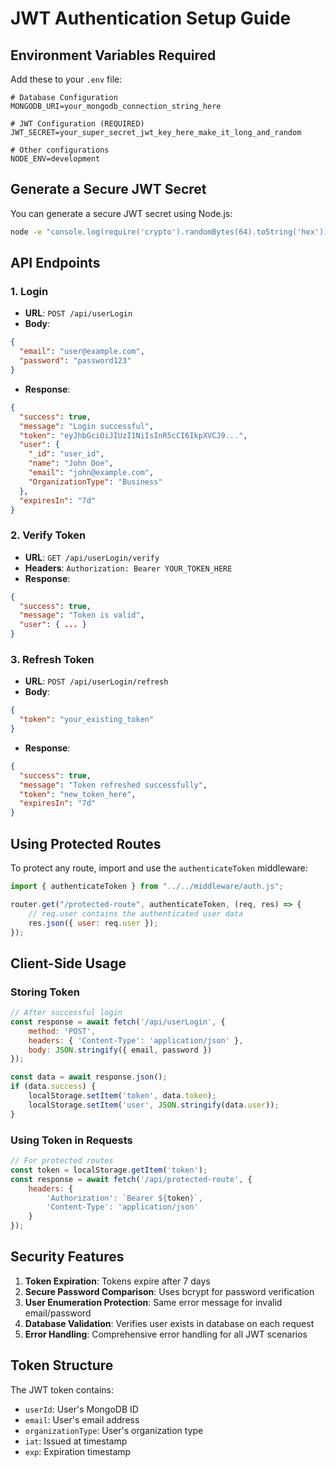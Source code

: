 # JWT Authentication Setup Guide

## Environment Variables Required

Add these to your `.env` file:

```env
# Database Configuration
MONGODB_URI=your_mongodb_connection_string_here

# JWT Configuration (REQUIRED)
JWT_SECRET=your_super_secret_jwt_key_here_make_it_long_and_random

# Other configurations
NODE_ENV=development
```

## Generate a Secure JWT Secret

You can generate a secure JWT secret using Node.js:

```bash
node -e "console.log(require('crypto').randomBytes(64).toString('hex'))"
```

## API Endpoints

### 1. Login
- **URL**: `POST /api/userLogin`
- **Body**: 
```json
{
  "email": "user@example.com",
  "password": "password123"
}
```
- **Response**:
```json
{
  "success": true,
  "message": "Login successful",
  "token": "eyJhbGciOiJIUzI1NiIsInR5cCI6IkpXVCJ9...",
  "user": {
    "_id": "user_id",
    "name": "John Doe",
    "email": "john@example.com",
    "OrganizationType": "Business"
  },
  "expiresIn": "7d"
}
```

### 2. Verify Token
- **URL**: `GET /api/userLogin/verify`
- **Headers**: `Authorization: Bearer YOUR_TOKEN_HERE`
- **Response**:
```json
{
  "success": true,
  "message": "Token is valid",
  "user": { ... }
}
```

### 3. Refresh Token
- **URL**: `POST /api/userLogin/refresh`
- **Body**:
```json
{
  "token": "your_existing_token"
}
```
- **Response**:
```json
{
  "success": true,
  "message": "Token refreshed successfully",
  "token": "new_token_here",
  "expiresIn": "7d"
}
```

## Using Protected Routes

To protect any route, import and use the `authenticateToken` middleware:

```javascript
import { authenticateToken } from "../../middleware/auth.js";

router.get("/protected-route", authenticateToken, (req, res) => {
    // req.user contains the authenticated user data
    res.json({ user: req.user });
});
```

## Client-Side Usage

### Storing Token
```javascript
// After successful login
const response = await fetch('/api/userLogin', {
    method: 'POST',
    headers: { 'Content-Type': 'application/json' },
    body: JSON.stringify({ email, password })
});

const data = await response.json();
if (data.success) {
    localStorage.setItem('token', data.token);
    localStorage.setItem('user', JSON.stringify(data.user));
}
```

### Using Token in Requests
```javascript
// For protected routes
const token = localStorage.getItem('token');
const response = await fetch('/api/protected-route', {
    headers: {
        'Authorization': `Bearer ${token}`,
        'Content-Type': 'application/json'
    }
});
```

## Security Features

1. **Token Expiration**: Tokens expire after 7 days
2. **Secure Password Comparison**: Uses bcrypt for password verification
3. **User Enumeration Protection**: Same error message for invalid email/password
4. **Database Validation**: Verifies user exists in database on each request
5. **Error Handling**: Comprehensive error handling for all JWT scenarios

## Token Structure

The JWT token contains:
- `userId`: User's MongoDB ID
- `email`: User's email address
- `organizationType`: User's organization type
- `iat`: Issued at timestamp
- `exp`: Expiration timestamp
